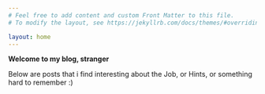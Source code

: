 ```yaml
---
# Feel free to add content and custom Front Matter to this file.
# To modify the layout, see https://jekyllrb.com/docs/themes/#overriding-theme-defaults

layout: home
---
```

**Welcome to my blog, stranger**

Below are posts that i find interesting about the Job, or Hints, or something hard to remember :)